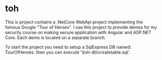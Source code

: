 # toh
This is project contains a .NetCore WebApi project implementing the famous Google "Tour of Heroes".
I use this project to provide demos for my security course on making secure application with Angular and ASP.NET Core.
Each demo is located on a separate branch.


To start the project you need to setup a SqlExpress DB named: TourOfHeroes.
then you can execute  '\toh-db\createtable.sql'.
